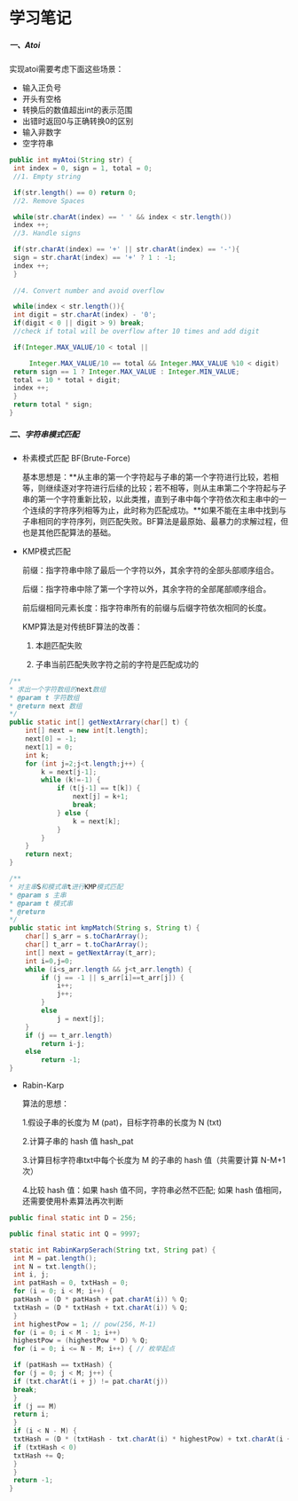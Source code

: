 # 学习笔记

##### 一、Atoi

实现atoi需要考虑下面这些场景：

- 输入正负号
- 开头有空格
- 转换后的数值超出int的表示范围
- 出错时返回0与正确转换0的区别
- 输入非数字
- 空字符串

```java
public int myAtoi(String str) {
 int index = 0, sign = 1, total = 0;
 //1. Empty string

 if(str.length() == 0) return 0;
 //2. Remove Spaces

 while(str.charAt(index) == ' ' && index < str.length())
 index ++;
 //3. Handle signs

 if(str.charAt(index) == '+' || str.charAt(index) == '-'){
 sign = str.charAt(index) == '+' ? 1 : -1;
 index ++;
 }
 
 //4. Convert number and avoid overflow

 while(index < str.length()){
 int digit = str.charAt(index) - '0';
 if(digit < 0 || digit > 9) break;
 //check if total will be overflow after 10 times and add digit

 if(Integer.MAX_VALUE/10 < total || 

 	 Integer.MAX_VALUE/10 == total && Integer.MAX_VALUE %10 < digit)
 return sign == 1 ? Integer.MAX_VALUE : Integer.MIN_VALUE;
 total = 10 * total + digit;
 index ++;
 }
 return total * sign; 
}
```

##### 二、字符串模式匹配

- 朴素模式匹配	BF(Brute-Force)

  基本思想是：**从主串的第一个字符起与子串的第一个字符进行比较，若相等，则继续逐对字符进行后续的比较；若不相等，则从主串第二个字符起与子串的第一个字符重新比较，以此类推，直到子串中每个字符依次和主串中的一个连续的字符序列相等为止，此时称为匹配成功。**如果不能在主串中找到与子串相同的字符序列，则匹配失败。BF算法是最原始、最暴力的求解过程，但也是其他匹配算法的基础。

- KMP模式匹配

  前缀：指字符串中除了最后一个字符以外，其余字符的全部头部顺序组合。

  后缀：指字符串中除了第一个字符以外，其余字符的全部尾部顺序组合。

  前后缀相同元素长度：指字符串所有的前缀与后缀字符依次相同的长度。

  KMP算法是对传统BF算法的改善：

  1. 本趟匹配失败

  2. 子串当前匹配失败字符之前的字符是匹配成功的

```java
/**
* 求出一个字符数组的next数组
* @param t 字符数组
* @return next 数组
*/
public static int[] getNextArrary(char[] t) {
    int[] next = new int[t.length];
    next[0] = -1;
    next[1] = 0;
    int k;
    for (int j=2;j<t.length;j++) {
        k = next[j-1];
        while (k!=-1) {
            if (t[j-1] == t[k]) {
                next[j] = k+1;
                break;
            } else {
                k = next[k];
            }
        }
    }
    return next;
}

/**
* 对主串S和模式串t进行KMP模式匹配
* @param s 主串
* @param t 模式串
* @return 
*/
public static int kmpMatch(String s, String t) {
    char[] s_arr = s.toCharArray();
    char[] t_arr = t.toCharArray();
    int[] next = getNextArray(t_arr);
    int i=0,j=0;
    while (i<s_arr.length && j<t_arr.length) {
        if (j == -1 || s_arr[i]==t_arr[j]) {
            i++;
            j++;
        } 
        else
            j = next[j];
    }
    if (j == t_arr.length) 
	    return i-j;    
	else
        return -1;
}
```

- Rabin-Karp

  算法的思想：

  1.假设子串的长度为 M (pat)，目标字符串的长度为 N (txt)

  2.计算子串的 hash 值 hash_pat

  3.计算目标字符串txt中每个长度为 M 的子串的 hash 值（共需要计算 N-M+1次）

  4.比较 hash 值：如果 hash 值不同，字符串必然不匹配; 如果 hash 值相同，还需要使用朴素算法再次判断

```java
public final static int D = 256;

public final static int Q = 9997;

static int RabinKarpSerach(String txt, String pat) {
 int M = pat.length();
 int N = txt.length();
 int i, j;
 int patHash = 0, txtHash = 0;
 for (i = 0; i < M; i++) {
 patHash = (D * patHash + pat.charAt(i)) % Q;
 txtHash = (D * txtHash + txt.charAt(i)) % Q;
 }
 int highestPow = 1; // pow(256, M-1)
 for (i = 0; i < M - 1; i++) 
 highestPow = (highestPow * D) % Q;
 for (i = 0; i <= N - M; i++) { // 枚举起点

 if (patHash == txtHash) {
 for (j = 0; j < M; j++) {
 if (txt.charAt(i + j) != pat.charAt(j))
 break;
 }
 if (j == M)
 return i;
 }
 if (i < N - M) {
 txtHash = (D * (txtHash - txt.charAt(i) * highestPow) + txt.charAt(i + M)) % Q;
 if (txtHash < 0)
 txtHash += Q;
 }
 }
 return -1; 
}
```

